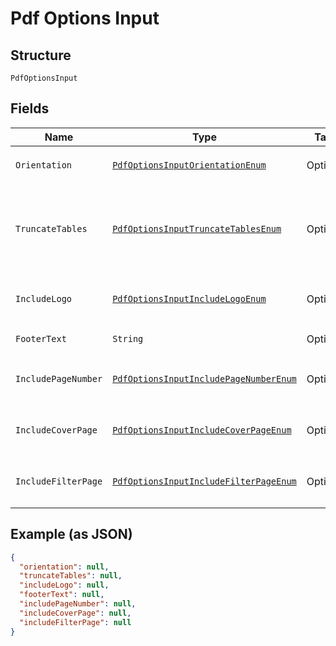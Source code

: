 
# Pdf Options Input

## Structure

`PdfOptionsInput`

## Fields

| Name | Type | Tags | Description | Getter | Setter |
|  --- | --- | --- | --- | --- | --- |
| `Orientation` | [`PdfOptionsInputOrientationEnum`](../../doc/models/pdf-options-input-orientation-enum.md) | Optional | Page orientation for the PDF. Default: PORTRAIT<br>**Default**: `PdfOptionsInputOrientationEnum.PORTRAIT` | PdfOptionsInputOrientationEnum getOrientation() | setOrientation(PdfOptionsInputOrientationEnum orientation) |
| `TruncateTables` | [`PdfOptionsInputTruncateTablesEnum`](../../doc/models/pdf-options-input-truncate-tables-enum.md) | Optional | When set to true, only the first page of the tables is displayed in the file.<br><br>This setting is applicable only when generating report for specific visualization ids. Default: false<br>**Default**: `PdfOptionsInputTruncateTablesEnum.ENUM_FALSE` | PdfOptionsInputTruncateTablesEnum getTruncateTables() | setTruncateTables(PdfOptionsInputTruncateTablesEnum truncateTables) |
| `IncludeLogo` | [`PdfOptionsInputIncludeLogoEnum`](../../doc/models/pdf-options-input-include-logo-enum.md) | Optional | Include customized wide logo if available in the footer. Default: true<br>**Default**: `PdfOptionsInputIncludeLogoEnum.ENUM_TRUE` | PdfOptionsInputIncludeLogoEnum getIncludeLogo() | setIncludeLogo(PdfOptionsInputIncludeLogoEnum includeLogo) |
| `FooterText` | `String` | Optional | Footer text to include in the footer of each page of the PDF. | String getFooterText() | setFooterText(String footerText) |
| `IncludePageNumber` | [`PdfOptionsInputIncludePageNumberEnum`](../../doc/models/pdf-options-input-include-page-number-enum.md) | Optional | When set to true, the page number is included in the footer of each page. Default: true<br>**Default**: `PdfOptionsInputIncludePageNumberEnum.ENUM_TRUE` | PdfOptionsInputIncludePageNumberEnum getIncludePageNumber() | setIncludePageNumber(PdfOptionsInputIncludePageNumberEnum includePageNumber) |
| `IncludeCoverPage` | [`PdfOptionsInputIncludeCoverPageEnum`](../../doc/models/pdf-options-input-include-cover-page-enum.md) | Optional | When set to true, a cover page with the Liveboard title is added in the PDF. Default: true<br>**Default**: `PdfOptionsInputIncludeCoverPageEnum.ENUM_TRUE` | PdfOptionsInputIncludeCoverPageEnum getIncludeCoverPage() | setIncludeCoverPage(PdfOptionsInputIncludeCoverPageEnum includeCoverPage) |
| `IncludeFilterPage` | [`PdfOptionsInputIncludeFilterPageEnum`](../../doc/models/pdf-options-input-include-filter-page-enum.md) | Optional | When set to true, a second page with a list of all applied filters is added in the PDF. Default: true<br>**Default**: `PdfOptionsInputIncludeFilterPageEnum.ENUM_TRUE` | PdfOptionsInputIncludeFilterPageEnum getIncludeFilterPage() | setIncludeFilterPage(PdfOptionsInputIncludeFilterPageEnum includeFilterPage) |

## Example (as JSON)

```json
{
  "orientation": null,
  "truncateTables": null,
  "includeLogo": null,
  "footerText": null,
  "includePageNumber": null,
  "includeCoverPage": null,
  "includeFilterPage": null
}
```

